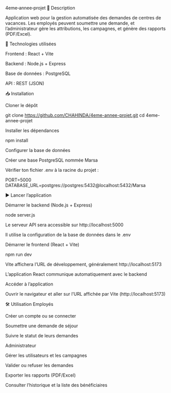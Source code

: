 4eme‑annee‑projet
📂 Description

Application web pour la gestion automatisée des demandes de centres de vacances.
Les employés peuvent soumettre une demande, et l’administrateur gère les attributions, les campagnes, et génère des rapports (PDF/Excel).

🧰 Technologies utilisées

Frontend : React + Vite

Backend : Node.js + Express

Base de données : PostgreSQL

API : REST (JSON)

📥 Installation

Cloner le dépôt

git clone https://github.com/CHAHINDA/4eme-annee-projet.git
cd 4eme-annee-projet


Installer les dépendances

npm install


Configurer la base de données

Créer une base PostgreSQL nommée Marsa

Vérifier ton fichier .env à la racine du projet :

PORT=5000
DATABASE_URL=postgres://postgres:5432@localhost:5432/Marsa

▶️ Lancer l’application

Démarrer le backend (Node.js + Express)

node server.js


Le serveur API sera accessible sur http://localhost:5000

Il utilise la configuration de la base de données dans le .env

Démarrer le frontend (React + Vite)

npm run dev


Vite affichera l’URL de développement, généralement http://localhost:5173

L’application React communique automatiquement avec le backend

Accéder à l’application

Ouvrir le navigateur et aller sur l’URL affichée par Vite (http://localhost:5173)

🛠 Utilisation
Employés

Créer un compte ou se connecter

Soumettre une demande de séjour

Suivre le statut de leurs demandes

Administrateur

Gérer les utilisateurs et les campagnes

Valider ou refuser les demandes

Exporter les rapports (PDF/Excel)

Consulter l’historique et la liste des bénéficiaires
